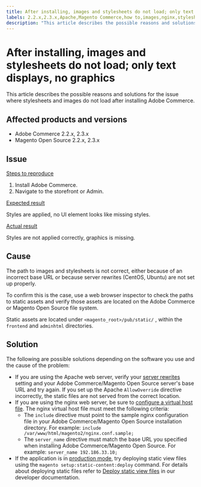 ```yaml
---
title: After installing, images and stylesheets do not load; only text displays, no graphics
labels: 2.2.x,2.3.x,Apache,Magento Commerce,how to,images,nginx,stylesheets, Adobe Commerce,Magento Open Source
description: "This article describes the possible reasons and solutions for the issue where stylesheets and images do not load after installing Adobe Commerce."
---
```


# After installing, images and stylesheets do not load; only text displays, no graphics

This article describes the possible reasons and solutions for the issue where stylesheets and images do not load after installing Adobe Commerce.

## Affected products and versions

* Adobe Commerce 2.2.x, 2.3.x
* Magento Open Source 2.2.x, 2.3.x

## Issue

 <u>Steps to reproduce</u>

1. Install Adobe Commerce.
1. Navigate to the storefront or Admin.

 <u>Expected result</u>

Styles are applied, no UI element looks like missing styles.

 <u>Actual result</u>

Styles are not applied correctly, graphics is missing.

## Cause

The path to images and stylesheets is not correct, either because of an incorrect base URL or because server rewrites (CentOS, Ubuntu) are not set up properly.

To confirm this is the case, use a web browser inspector to check the paths to static assets and verify those assets are located on the Adobe Commerce or Magento Open Source file system.

Static assets are located under `<magento_root>/pub/static/` , within the `frontend` and `adminhtml` directories.

## Solution

The following are possible solutions depending on the software you use and the cause of the problem:

* If you are using the Apache web server, verify your [server rewrites](https://devdocs.magento.com/guides/v2.3/install-gde/prereq/apache.html#apache-help-rewrite) setting and your Adobe Commerce/Magento Open Source server's base URL and try again. If you set up the Apache `AllowOverride` directive incorrectly, the static files are not served from the correct location.
* If you are using the nginx web server, be sure to [configure a virtual host file](https://devdocs.magento.com/guides/v2.3/install-gde/prereq/nginx.html#configure-nginx-ubuntu). The nginx virtual host file must meet the following criteria:
    * The `include` directive must point to the sample nginx configuration file in your Adobe Commerce/Magento Open Source installation directory. For example:    `include /var/www/html/magento2/nginx.conf.sample;`
    * The `server_name` directive must match the base URL you specified when installing Adobe Commerce/Magento Open Source. For example: `server_name 192.186.33.10;`
* If the application is in [production mode](https://devdocs.magento.com/guides/v2.3/config-guide/bootstrap/magento-modes.html#production-mode), try deploying static view files using the `magento setup:static-content:deploy` command. For details about deploying static files refer to [Deploy static view files](https://devdocs.magento.com/guides/v2.3/install-gde/install/cli/install-cli-subcommands-maint.html) in our developer documentation.